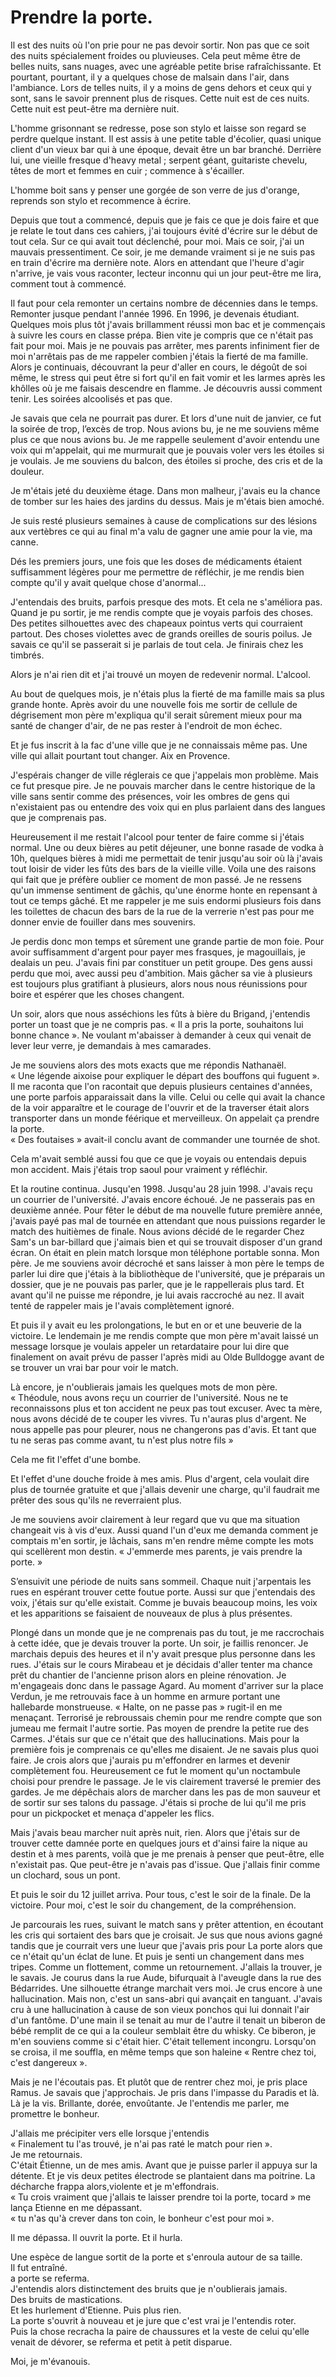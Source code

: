 # Prendre la porte.

Il est des nuits où l'on prie pour ne pas devoir sortir. Non pas que ce soit des nuits spécialement froides ou pluvieuses. Cela peut même être de belles nuits, sans nuages, avec une agréable petite brise rafraîchissante. Et pourtant, pourtant, il y a quelques chose de malsain dans l'air, dans l'ambiance. Lors de telles nuits, il y a moins de gens dehors et ceux qui y sont, sans le savoir prennent plus de risques. Cette nuit est de ces nuits. Cette nuit est peut-être ma dernière nuit.

L'homme grisonnant se redresse, pose son stylo et laisse son regard se perdre quelque instant. Il est assis à une petite table d'écolier, quasi unique client d'un vieux bar qui à une époque, devait être un bar branché. Derrière lui, une vieille fresque d'heavy metal ; serpent géant, guitariste chevelu, têtes de mort et femmes en cuir ; commence à s'écailler.

L'homme boit sans y penser une gorgée de son verre de jus d'orange, reprends son stylo et recommence à écrire.

Depuis que tout a commencé, depuis que je fais ce que je dois faire et que je relate le tout dans ces cahiers, j'ai toujours évité d'écrire sur le début de tout cela. Sur ce qui avait tout déclenché, pour moi. Mais ce soir, j'ai un mauvais pressentiment. Ce soir, je me demande vraiment si je ne suis pas en train d'écrire ma dernière note. Alors en attendant que l'heure d'agir n'arrive, je vais vous raconter, lecteur inconnu qui un jour peut-être me lira, comment tout à commencé.

Il faut pour cela remonter un certains nombre de décennies dans le temps. Remonter jusque pendant l'année 1996. En 1996, je devenais étudiant. Quelques mois plus tôt j'avais brillamment réussi mon bac et je commençais à suivre les cours en classe prépa. Bien vite je compris que ce n'était pas fait pour moi. Mais je ne pouvais pas arrêter, mes parents infiniment fier de moi n'arrêtais pas de me rappeler combien j'étais la fierté de ma famille. Alors je continuais, découvrant la peur d'aller en cours, le dégoût de soi même, le stress qui peut être si fort qu'il en fait vomir et les larmes après les khôlles où je me faisais descendre en flamme. Je découvris aussi comment tenir. Les soirées alcoolisés et pas que.

Je savais que cela ne pourrait pas durer. Et lors d'une nuit de janvier, ce fut la soirée de trop, l’excès de trop. Nous avions bu, je ne me souviens même plus ce que nous avions bu. Je me rappelle seulement d'avoir entendu une voix qui m'appelait, qui me murmurait que je pouvais voler vers les étoiles si je voulais. Je me souviens du balcon, des étoiles si proche, des cris et de la douleur.

Je m'étais jeté du deuxième étage. Dans mon malheur, j'avais eu la chance de tomber sur les haies des jardins du dessus. Mais je m'étais bien amoché.

Je suis resté plusieurs semaines à cause de complications sur des lésions aux vertèbres ce qui au final m'a valu de gagner une amie pour la vie, ma canne.

Dés les premiers jours, une fois que les doses de médicaments étaient suffisamment légères pour me permettre de réfléchir, je me rendis bien compte qu'il y avait quelque chose d'anormal...

J'entendais des bruits, parfois presque des mots. Et cela ne s'améliora pas. Quand je pu sortir, je me rendis compte que je voyais parfois des choses. Des petites silhouettes avec des chapeaux pointus verts qui courraient partout. Des choses violettes avec de grands oreilles de souris poilus. Je savais ce qu'il se passerait si je parlais de tout cela. Je finirais chez les timbrés.

Alors je n'ai rien dit et j'ai trouvé un moyen de redevenir normal. L'alcool.

Au bout de quelques mois, je n'étais plus la fierté de ma famille mais sa plus grande honte. Après avoir du une nouvelle fois me sortir de cellule de dégrisement mon père m'expliqua qu'il serait sûrement mieux pour ma santé de changer d'air, de ne pas rester à l'endroit de mon échec.

Et je fus inscrit à la fac d'une ville que je ne connaissais même pas. Une ville qui allait pourtant tout changer. Aix en Provence.

J'espérais changer de ville réglerais ce que j'appelais mon problème. Mais ce fut presque pire. Je ne pouvais marcher dans le centre historique de la ville sans sentir comme des présences, voir les ombres de gens qui n'existaient pas ou entendre des voix qui en plus parlaient dans des langues que je comprenais pas.

Heureusement il me restait l'alcool pour tenter de faire comme si j'étais normal. Une ou deux bières au petit déjeuner, une bonne rasade de vodka à 10h, quelques bières à midi me permettait de tenir jusqu'au soir où là j'avais tout loisir de vider les fûts des bars de la vieille ville. Voila une des raisons  qui fait que je préfère oublier ce moment de mon passé. Je ne ressens qu'un immense sentiment de gâchis, qu'une énorme honte en repensant à tout ce temps gâché. Et me rappeler je me suis endormi plusieurs fois dans les toilettes de chacun des bars de la rue de la verrerie n'est pas pour me donner envie de fouiller dans mes souvenirs.

Je perdis donc mon temps et sûrement une grande partie de mon foie. Pour avoir suffisamment d'argent pour payer mes frasques, je magouillais, je dealais un peu. J'avais fini par constituer un petit groupe. Des gens aussi perdu que moi, avec aussi peu d'ambition. Mais gâcher sa vie à plusieurs est toujours plus gratifiant à plusieurs, alors nous nous réunissions pour boire et espérer que les choses changent.

Un soir, alors que nous asséchions les fûts à bière du Brigand, j'entendis porter un toast que je ne compris pas. « Il a pris la porte, souhaitons lui bonne chance ». Ne voulant m'abaisser à demander à ceux qui venait de lever leur verre, je demandais à mes camarades.

Je me souviens alors des mots exacts que me répondis Nathanaël.  
« Une légende aixoise pour expliquer le départ des bouffons qui fuguent ». Il me raconta que l'on racontait que depuis plusieurs centaines d'années, une porte parfois apparaissait dans la ville. Celui ou celle  qui avait la chance de la voir apparaître et le courage de l'ouvrir et de la traverser était alors transporter dans un monde féérique et merveilleux. On appelait ça prendre la porte.  
« Des foutaises » avait-il conclu avant de commander une tournée de shot.

Cela m'avait semblé aussi fou que ce que je voyais ou entendais depuis mon accident. Mais j'étais trop saoul pour vraiment y réfléchir.

Et la routine continua. Jusqu'en 1998. Jusqu'au 28 juin 1998. J'avais reçu un courrier de l'université. J'avais encore échoué. Je ne passerais pas en deuxième année. Pour fêter le début de ma nouvelle future première année, j'avais payé pas mal de tournée en attendant que nous puissions regarder le match des huitièmes de finale. Nous avions décidé de le regarder Chez Sam's un bar-billard que j'aimais bien et qui se trouvait disposer d'un grand écran.
On était en plein match lorsque mon téléphone portable sonna. Mon père. Je me souviens avoir décroché et sans laisser à mon père le temps de parler lui dire que j'étais à la bibliothèque de l'université, que je préparais un dossier, que je ne pouvais pas parler, que je le rappellerais plus tard. Et avant qu'il ne puisse me répondre, je lui avais raccroché au nez. Il avait tenté de rappeler mais je l'avais complètement ignoré.

Et puis il y avait eu les prolongations, le but en or et une beuverie de la victoire.
Le lendemain je me rendis compte que mon père m'avait laissé un message lorsque je voulais appeler un retardataire pour lui dire que finalement on avait prévu de passer l'après midi au Olde Bulldogge avant de se trouver un vrai bar pour voir le match.

Là encore, je n'oublierais jamais les quelques mots de mon père.
« Théodule, nous avons reçu un courrier de l'université. Nous ne te reconnaissons plus et ton accident ne peux pas tout excuser. Avec ta mère, nous avons décidé de te couper les vivres. Tu n'auras plus d'argent. Ne nous appelle pas pour pleurer, nous ne changerons pas d'avis. Et tant que tu ne seras pas comme avant, tu n'est plus notre fils »

Cela me fit l'effet d'une bombe.

Et l'effet d'une douche froide à mes amis. Plus d'argent, cela voulait dire plus de tournée gratuite et que j'allais devenir une charge, qu'il faudrait me prêter des sous qu'ils ne reverraient plus.

Je me souviens avoir clairement à leur regard que vu que ma situation changeait vis à vis d'eux. Aussi quand l'un d'eux me demanda comment je comptais m'en sortir, je lâchais, sans m'en rendre même compte les mots qui scellèrent mon destin. « J'emmerde mes parents, je vais prendre la porte. »

S’ensuivit une période de nuits sans sommeil. Chaque nuit j'arpentais les rues en espérant trouver cette foutue porte. Aussi sur que j'entendais des voix, j'étais sur qu'elle existait. Comme je buvais beaucoup moins, les voix et les apparitions se faisaient de nouveaux de plus à plus présentes.

Plongé dans un monde que je ne comprenais pas du tout, je me raccrochais à cette idée, que je devais trouver la porte. Un soir, je faillis renoncer. Je marchais depuis des heures et il n'y avait presque plus personne dans les rues. J'étais sur le cours Mirabeau et je décidais d'aller tenter ma chance prêt du chantier de l'ancienne prison alors en pleine rénovation. Je m'engageais donc dans le passage Agard. Au moment d'arriver sur la place Verdun, je me retrouvais face à un homme en armure portant une hallebarde monstrueuse.
« Halte, on ne passe pas » rugit-il en me menaçant. Terrorisé je rebroussais chemin pour me rendre compte que son jumeau me fermait l'autre sortie. Pas moyen de prendre la petite rue des Carmes. J'étais sur que ce n'était que des hallucinations. Mais pour la première fois je comprenais ce qu'elles me disaient. Je ne savais plus quoi faire. Je crois alors que j'aurais pu m'effondrer en larmes et devenir complètement fou. Heureusement ce fut le moment qu'un noctambule choisi pour prendre le passage. Je le vis clairement traversé le premier des gardes. Je me dépêchais alors de marcher dans les pas de mon sauveur et de sortir sur ses talons du passage. J'étais si proche de lui qu'il me pris pour un pickpocket et menaça d'appeler les flics.

Mais j'avais beau marcher nuit après nuit, rien. Alors que j'étais sur de trouver cette damnée porte en quelques jours et d'ainsi faire la nique au destin et à mes parents, voilà que je me prenais à penser que peut-être, elle n'existait pas. Que peut-être je n'avais pas d'issue. Que j'allais finir comme un clochard, sous un pont.

Et puis le soir du 12 juillet arriva. Pour tous, c'est le soir de la finale. De la victoire. Pour moi, c'est le soir du changement, de la compréhension.

Je parcourais les rues, suivant le match  sans y prêter attention, en écoutant les cris qui sortaient des bars que je croisait.  Je sus que nous avions gagné tandis que je courrait vers une lueur que j'avais pris pour La porte alors que ce n'était qu'un éclat de lune. Et puis je senti un changement dans mes tripes. Comme un flottement, comme un retournement. J'allais la trouver, je le savais. Je courus dans la rue Aude, bifurquait à l'aveugle dans la rue des Bédarrides. Une silhouette étrange marchait vers moi. Je crus encore à une hallucination. Mais non, c'est un sans-abri qui avançait en tanguant. J'avais cru à une hallucination à cause de son vieux ponchos qui lui donnait l'air d'un fantôme.  D'une main il se tenait au mur de l'autre il tenait un biberon de bébé remplit de ce qui a la couleur semblait être du whisky. Ce biberon, je m'en souviens comme si c'était hier. C'était tellement incongru. Lorsqu'on se croisa, il me souffla, en même temps que son haleine « Rentre chez toi, c'est dangereux ».

Mais je ne l'écoutais pas. Et plutôt que de rentrer chez moi, je pris place Ramus. Je savais que j'approchais. Je pris dans l'impasse du Paradis et là. Là je la vis. Brillante, dorée, envoûtante. Je l'entendis me parler, me promettre le bonheur.

J'allais me précipiter vers elle lorsque j'entendis  
« Finalement tu l'as trouvé, je n'ai pas raté le match pour rien ».  
Je me retournais.  
C'était Étienne, un de mes amis. Avant que je puisse parler il appuya sur la détente. Et je vis deux petites électrode se plantaient dans ma poitrine. La décharche frappa alors,violente et je m'effondrais.  
« Tu crois vraiment que j'allais te laisser prendre toi la porte, tocard » me lança Etienne en me dépassant.  
« tu n'as qu'à crever dans ton coin, le bonheur c'est pour moi ».

Il me dépassa. Il ouvrit la porte. Et il hurla.

Une espèce de langue sortit de la porte et s'enroula autour de sa taille.  
Il fut entraîné.  
a porte se referma.  
J'entendis alors distinctement des bruits que je n'oublierais jamais.  
Des bruits de mastications.  
Et les hurlement d'Etienne. Puis plus rien.  
La porte s'ouvrit à nouveau et je jure que c'est vrai je l'entendis roter.  
Puis la chose recracha la paire de chaussures et la veste de celui qu'elle venait de dévorer, se referma et petit à petit disparue.  

Moi, je m'évanouis.
